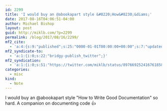 ```yaml
---
id: 2299
title: 'I would buy an @abookapart style &#8220;How&#8230;&diams;'
date: 2017-08-16T04:06:51-04:00
author: Michael Bishop
layout: post
guid: http://miklb.com/?p=2299
permalink: /blog/2017/08/16/2299/
mf2_cite:
  - 'a:4:{s:9:"published";s:25:"0000-01-01T00:00:00+00:00";s:7:"updated";s:25:"0000-01-01T00:00:00+00:00";s:8:"category";a:1:{i:0;s:0:"";}s:6:"author";a:0:{}}'
mf2_syndicate-to:
  - 'a:1:{i:0;s:22:"bridgy-publish_twitter";}'
mf2_syndication:
  - 'a:1:{i:0;s:51:"https://twitter.com/miklb/status/897669252416761858";}'
categories:
  - misc
kind:
  - Note
---
```

I would buy an @abookapart style "How to Write Good Documentation" so hard. A companion on documenting code 👍